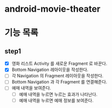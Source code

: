 # android-movie-theater

# 기능 목록
## step1
- [x] 영화 리스트 Activity 를 새로운 Fragment 로 바꾼다.
- [x] Bottom Navigation 레아이웃을 작성한다.
- [ ] 각 Navigation 의 Fragment 레이아웃을 작성한다.
- [ ] Bottom Navigation 과 각 Fragment 를 연결해준다.
- [ ] 예매 내역을 보여준다.
  - [ ] 예매 내역을 누르면 누르는 효과가 나타난다. 
  - [ ] 예매 내역을 누르면 예매 정보를 보여준다.